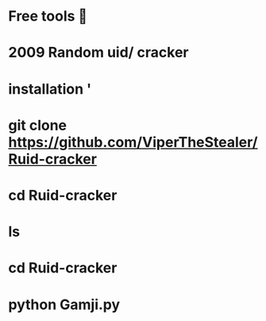 # Free tools 💯
# 2009 Random uid/ cracker 
# installation '
# git clone https://github.com/ViperTheStealer/Ruid-cracker
# cd Ruid-cracker 
# ls
# cd Ruid-cracker
# python Gamji.py


